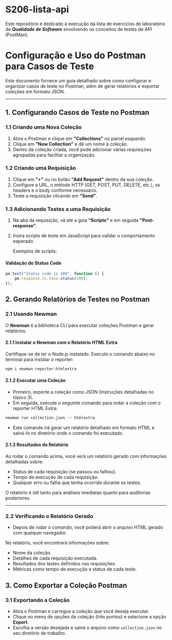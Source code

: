 # S206-lista-api

Este repositório é dedicado à execução da lista de exercícios de laboratório de ***Qualidade de Software*** envolvendo os conceitos de testes de API (PostMan).

# Configuração e Uso do Postman para Casos de Teste

Este documento fornece um guia detalhado sobre como configurar e organizar casos de teste no Postman, além de gerar relatórios e exportar coleções em formato JSON.

---

## **1. Configurando Casos de Teste no Postman**

### **1.1 Criando uma Nova Coleção**
1. Abra o Postman e clique em **"Collections"** no painel esquerdo.
2. Clique em **"New Collection"** e dê um nome à coleção.
3. Dentro da coleção criada, você pode adicionar várias requisições agrupadas para facilitar a organização.

### **1.2 Criando uma Requisição**
1. Clique em **"+"** ou no botão **"Add Request"** dentro da sua coleção.
2. Configure a URL, o método HTTP (GET, POST, PUT, DELETE, etc.), os headers e o body conforme necessário.
3. Teste a requisição clicando em **"Send"**.

### **1.3 Adicionando Testes a uma Requisição**
1. Na aba da requisição, vá até a guia **"Scripts"** e em seguida **"Post-response"**.
2. Insira scripts de teste em JavaScript para validar o comportamento esperado. 
   
   Exemplos de scripts:

#### **Validação do Status Code**
```javascript
pm.test("Status code is 200", function () {
    pm.response.to.have.status(200);
});
```

## **2. Gerando Relatórios de Testes no Postman**

### **2.1 Usando Newman**
O **Newman** é a biblioteca CLI para executar coleções Postman e gerar relatórios.

#### **2.1.1 Instalar o Newman com o Relatório HTML Extra**
Certifique-se de ter o Node.js instalado. Execute o comando abaixo no terminal para instalar o reporter:

```bash
npm i newman-reporter-htmlextra
```

#### **2.1.2 Executar uma Coleção**
- Primeiro, exporte a coleção como JSON (instruções detalhadas no tópico 3).
- Em seguida, execute o seguinte comando para rodar a coleção com o reporter HTML Extra:

```bash
newman run collection.json -r htmlextra
```

- Este comando irá gerar um relatório detalhado em formato HTML e salvá-lo no diretório onde o comando foi executado.

#### **2.1.3 Resultados do Relatório**
Ao rodar o comando acima, você verá um relatório gerado com informações detalhadas sobre:

- Status de cada requisição (se passou ou falhou).
- Tempo de execução de cada requisição.
- Qualquer erro ou falha que tenha ocorrido durante os testes.
  
O relatório é útil tanto para análises imediatas quanto para auditorias posteriores.

---

### **2.2 Verificando o Relatório Gerado**
- Depois de rodar o comando, você poderá abrir o arquivo HTML gerado com qualquer navegador.

No relatório, você encontrará informações sobre:
- Nome da coleção.
- Detalhes de cada requisição executada.
- Resultados dos testes definidos nas requisições.
- Métricas como tempo de execução e status de cada teste.

## **3. Como Exportar a Coleção Postman**

### **3.1 Exportando a Coleção**
- Abra o Postman e carregue a coleção que você deseja executar.
- Clique no menu de opções da coleção (três pontos) e selecione a opção **Export**.
- Escolha a versão desejada e salve o arquivo como `collection.json` no seu diretório de trabalho.
